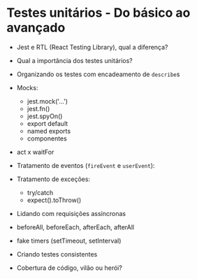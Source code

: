# Testes unitários - Do básico ao avançado

- Jest e RTL (React Testing Library), qual a diferença?
- Qual a importância dos testes unitários?
- Organizando os testes com encadeamento de `describe`s

- Mocks:
  - jest.mock('...')
  - jest.fn()
  - jest.spyOn()
  - export default
  - named exports
  - componentes

- act x waitFor

- Tratamento de eventos (`fireEvent` e `userEvent`):

- Tratamento de exceções:
  - try/catch
  - expect().toThrow()

- Lidando com requisições assíncronas

- beforeAll, beforeEach, afterEach, afterAll

- fake timers (setTimeout, setInterval)

- Criando testes consistentes

- Cobertura de código, vilão ou herói?
